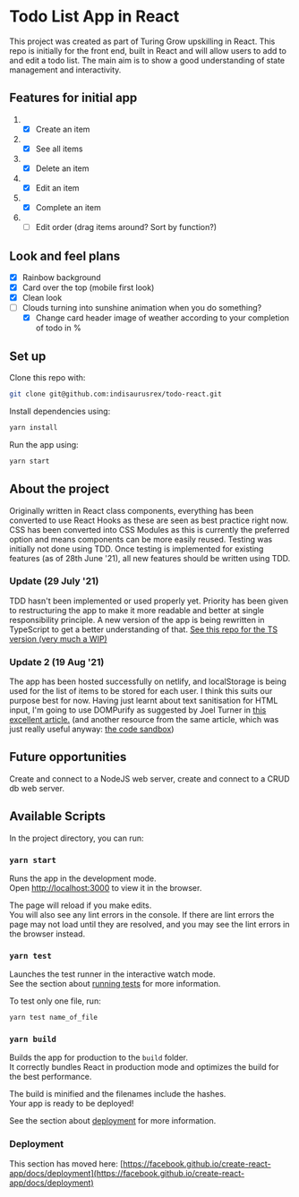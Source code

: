 # Todo List App in React

This project was created as part of Turing Grow upskilling in React. This repo is initially for the front end, built in React and will allow users to add to and edit a todo list. The main aim is to show a good understanding of state management and interactivity. 

## Features for initial app

1. - [x] Create an item
2. - [x] See all items
3. - [x] Delete an item
4. - [x] Edit an item
5. - [x] Complete an item
6. - [ ] Edit order (drag items around? Sort by function?)

## Look and feel plans
- [x] Rainbow background 
- [x] Card over the top (mobile first look)
- [x] Clean look
- [ ] Clouds turning into sunshine animation when you do something?
    - [x] Change card header image of weather according to your completion of todo in %

## Set up

Clone this repo with:

```bash
git clone git@github.com:indisaurusrex/todo-react.git
```

Install dependencies using:

```bash
yarn install
```

Run the app using: 

```bash
yarn start
```

## About the project

Originally written in React class components, everything has been converted to use React Hooks as these are seen as best practice right now.
CSS has been converted into CSS Modules as this is currently the preferred option and means components can be more easily reused. 
Testing was initially not done using TDD. Once testing is implemented for existing features (as of 28th June '21), all new features should be written using TDD.

### Update (29 July '21)
TDD hasn't been implemented or used properly yet. Priority has been given to restructuring the app to make it more readable and better at single responsibility principle.
A new version of the app is being rewritten in TypeScript to get a better understanding of that. 
[See this repo for the TS version (very much a WIP)](https://github.com/indisaurusrex/todo-typescript)

### Update 2 (19 Aug '21)
The app has been hosted successfully on netlify, and localStorage is being used for the list of items to be stored for each user. I think this suits our purpose best for now. 
Having just learnt about text sanitisation for HTML input, I'm going to use DOMPurify as suggested by Joel Turner in [this excellent article.](https://dev.to/joelmturner/build-an-inline-edit-text-input-with-react-hooks-4nah) 
(and another resource from the same article, which was just really useful anyway: [the code sandbox](https://codesandbox.io/s/inline-text-edit-react-hooks-6ql5m?from-embed=&file=/src/components/inlineEdit.js:925-934))

## Future opportunities

Create and connect to a NodeJS web server, create and connect to a CRUD db web server. 

## Available Scripts

In the project directory, you can run:

### `yarn start`

Runs the app in the development mode.\
Open [http://localhost:3000](http://localhost:3000) to view it in the browser.

The page will reload if you make edits.\
You will also see any lint errors in the console.
If there are lint errors the page may not load until they are resolved, and you may see the lint errors in the browser instead.

### `yarn test`

Launches the test runner in the interactive watch mode.\
See the section about [running tests](https://facebook.github.io/create-react-app/docs/running-tests) for more information.

To test only one file, run: 

```bash
yarn test name_of_file
```

### `yarn build`

Builds the app for production to the `build` folder.\
It correctly bundles React in production mode and optimizes the build for the best performance.

The build is minified and the filenames include the hashes.\
Your app is ready to be deployed!

See the section about [deployment](https://facebook.github.io/create-react-app/docs/deployment) for more information.


### Deployment

This section has moved here: [https://facebook.github.io/create-react-app/docs/deployment](https://facebook.github.io/create-react-app/docs/deployment)

